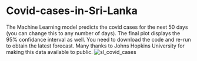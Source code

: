 # Covid-cases-in-Sri-Lanka
The Machine Learning model predicts the covid cases for the next 50 days (you can change this to any number of days). 
The final plot displays the 95% confidance interval as well. 
You need to download the code and re-run to obtain the latest forecast. Many thanks to Johns Hopkins University for making this data 
available to public.
![sl_covid_cases](https://user-images.githubusercontent.com/61852344/134441709-ba4fd11a-3062-4057-b74d-a7945b20c83e.png)
